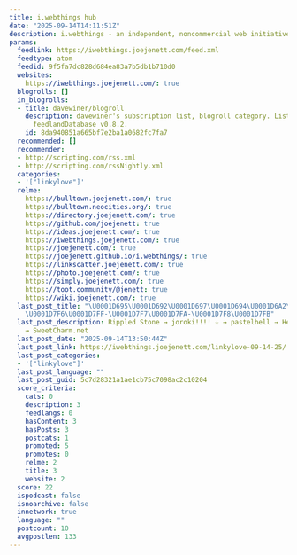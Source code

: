 ```yaml
---
title: i.webthings hub
date: "2025-09-14T14:11:51Z"
description: i.webthings - an independent, noncommercial web initiative.
params:
  feedlink: https://iwebthings.joejenett.com/feed.xml
  feedtype: atom
  feedid: 9f5fa7dc828d684ea83a7b5db1b710d0
  websites:
    https://iwebthings.joejenett.com/: true
  blogrolls: []
  in_blogrolls:
  - title: davewiner/blogroll
    description: davewiner's subscription list, blogroll category. List created by
      feedlandDatabase v0.8.2.
    id: 8da940851a665bf7e2ba1a0682fc7fa7
  recommended: []
  recommender:
  - http://scripting.com/rss.xml
  - http://scripting.com/rssNightly.xml
  categories:
  - '["linkylove"]'
  relme:
    https://bulltown.joejenett.com/: true
    https://bulltown.neocities.org/: true
    https://directory.joejenett.com/: true
    https://github.com/joejenett: true
    https://ideas.joejenett.com/: true
    https://iwebthings.joejenett.com/: true
    https://joejenett.com/: true
    https://joejenett.github.io/i.webthings/: true
    https://linkscatter.joejenett.com/: true
    https://photo.joejenett.com/: true
    https://simply.joejenett.com/: true
    https://toot.community/@jenett: true
    https://wiki.joejenett.com/: true
  last_post_title: "\U0001D695\U0001D692\U0001D697\U0001D694\U0001D6A2\U0001D695\U0001D698\U0001D69F\U0001D68E
    \U0001D7F6\U0001D7FF-\U0001D7F7\U0001D7FA-\U0001D7F8\U0001D7FB"
  last_post_description: Rippled Stone → joroki!!!! ☆ → pastelhell → Hexed Pixels
    → SweetCharm.net
  last_post_date: "2025-09-14T13:50:44Z"
  last_post_link: https://iwebthings.joejenett.com/linkylove-09-14-25/
  last_post_categories:
  - '["linkylove"]'
  last_post_language: ""
  last_post_guid: 5c7d28321a1ae1cb75c7098ac2c10204
  score_criteria:
    cats: 0
    description: 3
    feedlangs: 0
    hasContent: 3
    hasPosts: 3
    postcats: 1
    promoted: 5
    promotes: 0
    relme: 2
    title: 3
    website: 2
  score: 22
  ispodcast: false
  isnoarchive: false
  innetwork: true
  language: ""
  postcount: 10
  avgpostlen: 133
---
```

